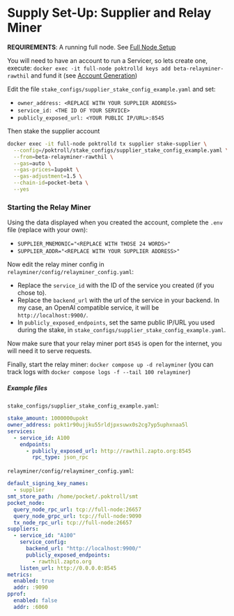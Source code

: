 # Supply Set-Up: Supplier and Relay Miner

**REQUIREMENTS**: A running full node. See [Full Node Setup](./Full%20Node%20Setup.md)

You will need to have an account to run a Servicer, so lets create one, execute:
`docker exec -it full-node poktrolld keys add beta-relayminer-rawthil`
and fund it (see [Account Generation](./Account%20Generation.md))

Edit the file `stake_configs/supplier_stake_config_example.yaml` and set:
- `owner_address: <REPLACE WITH YOUR SUPPLIER ADDRESS>` 
- `service_id: <THE ID OF YOUR SERVICE>`
- `publicly_exposed_url: <YOUR PUBLIC IP/URL>:8545`

Then stake the supplier account
```bash
docker exec -it full-node poktrolld tx supplier stake-supplier \
  --config=/poktroll/stake_configs/supplier_stake_config_example.yaml \
  --from=beta-relayminer-rawthil \
  --gas=auto \
  --gas-prices=1upokt \
  --gas-adjustment=1.5 \
  --chain-id=pocket-beta \
  --yes
```


### Starting the Relay Miner

Using the data displayed when you created the account, complete the `.env` file (replace with your own):
- `SUPPLIER_MNEMONIC="<REPLACE WITH THOSE 24 WORDS>"`
- `SUPPLIER_ADDR="<REPLACE WITH YOUR SUPPLIER ADDRESS>"`

Now edit the relay miner config in `relayminer/config/relayminer_config.yaml`:
- Replace the `service_id` with the ID of the service you created (if you chose to).
- Replace the `backend_url` with the url of the service in your backend. In my case, an OpenAI compatible service, it will be `http://localhost:9900/`.
- In `publicly_exposed_endpoints`, set the same public IP/URL you used during the stake, in `stake_configs/supplier_stake_config_example.yaml`.

Now make sure that your relay miner port `8545` is open for the internet, you will need it to serve requests.

Finally, start the relay miner: 
`docker compose up -d relayminer`
(you can track logs with `docker compose logs -f --tail 100 relayminer`)


##### Example files

`stake_configs/supplier_stake_config_example.yaml`:
```yaml
stake_amount: 1000000upokt
owner_address: pokt1r90ujjku55rldjpxsuwx0s2cg7yp5uphxnaa5l
services:
  - service_id: A100
    endpoints:
      - publicly_exposed_url: http://rawthil.zapto.org:8545
        rpc_type: json_rpc

```

`relayminer/config/relayminer_config.yaml`:
```yaml
default_signing_key_names:
  - supplier
smt_store_path: /home/pocket/.poktroll/smt
pocket_node:
  query_node_rpc_url: tcp://full-node:26657
  query_node_grpc_url: tcp://full-node:9090
  tx_node_rpc_url: tcp://full-node:26657
suppliers:
  - service_id: "A100"
    service_config:
      backend_url: "http://localhost:9900/"
      publicly_exposed_endpoints:
        - rawthil.zapto.org
    listen_url: http://0.0.0.0:8545 
metrics:
  enabled: true
  addr: :9090
pprof:
  enabled: false
  addr: :6060

```